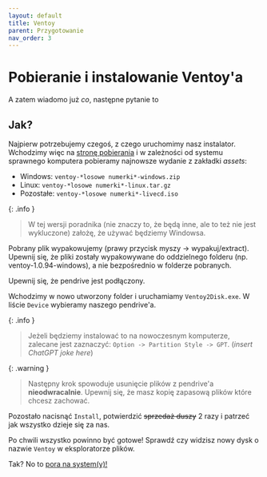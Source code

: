 ```yaml
---
layout: default
title: Ventoy
parent: Przygotowanie
nav_order: 3
---
```

<!-- markdownlint-disable MD025 -->
# Pobieranie i instalowanie Ventoy'a

A zatem wiadomo już *co*, następne pytanie to

## Jak?

Najpierw potrzebujemy czegoś, z czego uruchomimy nasz instalator. Wchodzimy więc na [stronę pobierania](https://github.com/ventoy/Ventoy/releases) i w zależności od systemu sprawnego komputera pobieramy najnowsze wydanie z zakładki *assets*:

- Windows: `ventoy-*losowe numerki*-windows.zip`
- Linux: `ventoy-*losowe numerki*-linux.tar.gz`
- Pozostałe: `ventoy-*losowe numerki*-livecd.iso`

{: .info }
> W tej wersji poradnika (nie znaczy to, że będą inne, ale to też nie jest wykluczone) założę, że używać będziemy Windowsa.

Pobrany plik wypakowujemy (prawy przycisk myszy -> wypakuj/extract). Upewnij się, że pliki zostały wypakowywane do oddzielnego folderu (np. ventoy-1.0.94-windows), a nie bezpośrednio w folderze pobranych.

Upewnij się, że pendrive jest podłączony.

Wchodzimy w nowo utworzony folder i uruchamiamy `Ventoy2Disk.exe`. W liście `Device` wybieramy naszego pendrive'a.

{: .info }
> Jeżeli będziemy instalować to na nowoczesnym komputerze, zalecane jest zaznaczyć: `Option -> Partition Style -> GPT`. (*insert ChatGPT joke here*)

{: .warning }
> Następny krok spowoduje usunięcie plików z pendrive'a **nieodwracalnie**. Upewnij się, że masz kopię zapasową plików które chcesz zachować.

Pozostało nacisnąć `Install`, potwierdzić ~~sprzedaż duszy~~ 2 razy i patrzeć jak wszystko dzieje się za nas.

Po chwili wszystko powinno być gotowe! Sprawdź czy widzisz nowy dysk o nazwie `Ventoy` w eksploratorze plików.

Tak? No to [pora na system(y)!](windows)
